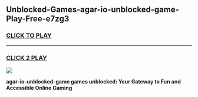 
## Unblocked-Games-agar-io-unblocked-game-Play-Free-e7zg3
<h3>
<a href="https://premium76.site?title=agar-io-unblocked-game&ref=19M">CLICK TO PLAY</a></h3>
<hr>

<h3>
<a href="https://premium76.site?title=agar-io-unblocked-game&ref=19M">CLICK 2 PLAY</a>
  
</h3>

<a href="https://premium76.site?title=agar-io-unblocked-game&ref=19M"><img src="https://clearcache.store/games.png"></a>


**agar-io-unblocked-game games unblocked: Your Gateway to Fun and Accessible Online Gaming**

